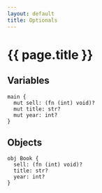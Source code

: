 ```yaml
---
layout: default
title: Optionals
---
```


# {{ page.title }}

## Variables
```the
main {
  mut sell: (fn (int) void)?
  mut title: str?
  mut year: int?
}
```

## Objects
```the
obj Book {
  sell: (fn (int) void)?
  title: str?
  year: int?
}
```
